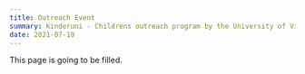 ```yaml
---
title: Outreach Event
summary: Kinderuni - Childrens outreach program by the University of Vienna
date: 2021-07-19
---
```


This page is going to be filled.